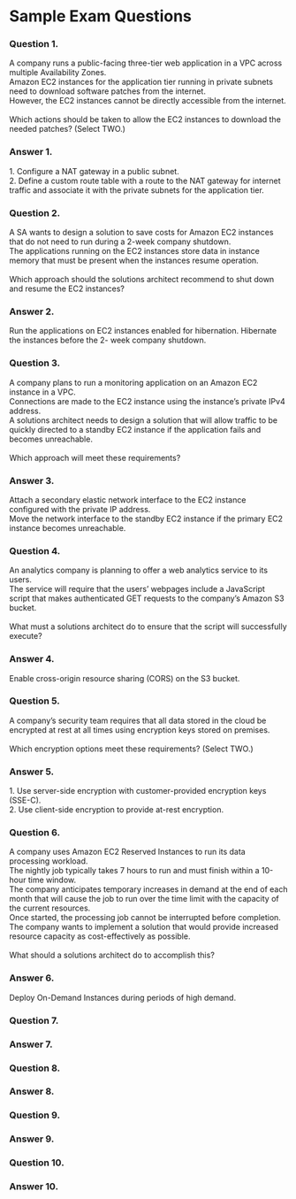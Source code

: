 <h1>Sample Exam Questions</h1>

<h3>Question 1.</h3>
A company runs a public-facing three-tier web application in a VPC across multiple Availability Zones.<br> 
Amazon EC2 instances for the application tier running in private subnets need to download software patches from the internet.<br>
However, the EC2 instances cannot be directly accessible from the internet.<br><br>
Which actions should be taken to allow the EC2 instances to download the needed patches? (Select TWO.)<br>

<h3>Answer 1.</h3>
1. Configure a NAT gateway in a public subnet. <br>
2. Define a custom route table with a route to the NAT gateway for internet traffic and associate it with the 
private subnets for the application tier.<br>

<h3>Question 2.</h3>
A SA wants to design a solution to save costs for Amazon EC2 instances that do not 
need to run during a 2-week company shutdown.<br>
The applications running on the EC2 instances store data in instance memory that must be present when the instances resume operation.<br><br>
Which approach should the solutions architect recommend to shut down and resume the EC2 instances?<br>

<h3>Answer 2.</h3>
Run the applications on EC2 instances enabled for hibernation. Hibernate the instances before the 2-
week company shutdown. <br>

<h3>Question 3.</h3>
A company plans to run a monitoring application on an Amazon EC2 instance in a VPC.<br>
Connections are made to the EC2 instance using the instance’s private IPv4 address.<br>
A solutions architect needs to design a solution that will allow traffic to be quickly directed to a standby EC2 instance if the application 
fails and becomes unreachable.<br><br>
Which approach will meet these requirements?<br>

<h3>Answer 3.</h3>
Attach a secondary elastic network interface to the EC2 instance configured with the private IP address. <br>
Move the network interface to the standby EC2 instance if the primary EC2 instance becomes unreachable.<br>

<h3>Question 4.</h3>
An analytics company is planning to offer a web analytics service to its users.<br>
The service will require that the users’ webpages include a JavaScript script that makes authenticated GET requests to the 
company’s Amazon S3 bucket.<br><br>
What must a solutions architect do to ensure that the script will successfully execute?<br>

<h3>Answer 4.</h3>
Enable cross-origin resource sharing (CORS) on the S3 bucket.

<h3>Question 5.</h3>
A company’s security team requires that all data stored in the cloud be encrypted at rest at all times 
using encryption keys stored on premises.<br><br>
Which encryption options meet these requirements? (Select TWO.)<br>

<h3>Answer 5.</h3>
1. Use server-side encryption with customer-provided encryption keys (SSE-C).<br>
2. Use client-side encryption to provide at-rest encryption.<br>

<h3>Question 6.</h3>
A company uses Amazon EC2 Reserved Instances to run its data processing workload.<br>
The nightly job typically takes 7 hours to run and must finish within a 10-hour time window.<br>
The company anticipates temporary increases in demand at the end of each month that will cause the job to run over the time limit 
with the capacity of the current resources.<br>
Once started, the processing job cannot be interrupted before completion.<br>
The company wants to implement a solution that would provide increased resource capacity as cost-effectively as possible.<br><br>
What should a solutions architect do to accomplish this?<br>

<h3>Answer 6.</h3>
Deploy On-Demand Instances during periods of high demand.<br>

<h3>Question 7.</h3>
<h3>Answer 7.</h3>

<h3>Question 8.</h3>
<h3>Answer 8.</h3>

<h3>Question 9.</h3>
<h3>Answer 9.</h3>

<h3>Question 10.</h3>
<h3>Answer 10.</h3>
